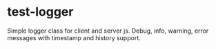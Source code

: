 test-logger
=============

Simple logger class for client and server js. Debug, info, warning, error messages with timestamp and history support.
